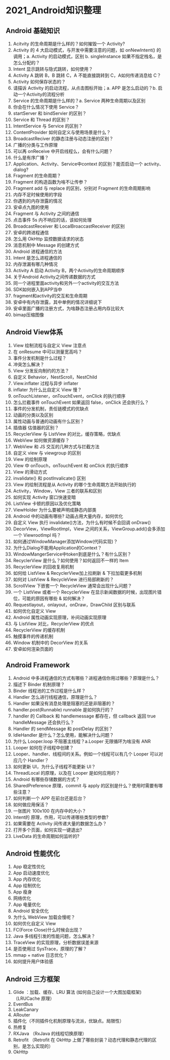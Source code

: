 # 2021_Android知识整理

## Android 基础知识

1. Acitvity 的生命周期是什么样的？如何摧毁一个 Activity?
2. Activity 的 4 大启动模式，与开发中需要注意的问题，如 onNewIntent() 的调用；a. Activity 的启动模式，区别 b. singleInstance 如果不指定栈名，是怎么分配的？
3. Intent 显示跳转与隐式跳转，如何使用？
4. Activity A 跳转 B，B 跳转 C，A 不能直接跳转到 C，A如何传递消息给 C？
5. Activity 如何保存状态的？
6. 请描诉 Activity 的启动流程，从点击图标开始；a. APP 是怎么启动的？b. 启动一个Activity的流程分析
7. Service 的生命周期是什么样的？a. Service 两种生命周期以及区别
8. 你会在什么情况下使用 Service？
9. startServer 和 bindServier 的区别？
10. Service 和 Thread 的区别？
11. IntentService 与 Service 的区别？
12. ContentProvider 如何自定义与使用场景是什么？
13. BroadcastReciver 的静态注册与动态注册的区别？
14. 广播的分类与工作原理
15. 可以再 onReceive 中开启线程么，会有什么问题？
16. 什么是有序广播？
17. Application、Activity、Service中context 的区别？能否启动一个 activity、dialog?
18. Fragment 的生命周期？
19. Fragment 的构造函数为啥不让传参？
20. Fragment add 与 replace 的区别，分别对 Fragment 的生命周期影响
21. 内存不足时候使用的字段
22. 你遇到的内存泄露的情况
23. 安卓点九图的使用
24. Fragment 与 Activity 之间的通信
25. 点击事件 5s 内不响应的话，该如何处理
26. BroadcastReceiver 和 LocalBroaccastReceiver 的区别
27. 安卓的跨进程通信
28. 怎么用 OkHttp 监控数据请求的状态
29. 消息机制中 Message 的创建方式
30. Android 进程通信的方法
31. Intent 是怎么进程通信的
32. 内存泄漏有哪几种情况
33. Activity A 启动 Activity B，两个Activity的生命周期顺序
34. 关于Android Activity之间传递数据的方式
35. 同一个进程里面activity和另外一个activity的交互方法
36. SDK如何嵌入到APP当中
37. fragment和activity的交互和生命周期
38. 安卓中有内存泄露，其中单例的情况详细说下
39. 安卓里面广播的注册方式，为啥静态注册占用内存比较大
40. bimap压缩图像



## Android View体系

1. View 绘制流程与自定义 View 注意点
2. 在 onResume 中可以测量宽高吗？
3. 事件分发机制是什么过程？
4. 冲突怎么解决？
5. View 分发反向制约的方法？
6. 自定义 Behavior，NestScroll，NestChild
7. View.inflater 过程与异步 inflater
8. inflater 为什么比自定义 View 慢？
9. onTouchListener，onTouchEvent，onClick 的执行顺序
10. 怎么拦截事件 onTouchEvent 如果返回 false，onClick 还会执行么？
11. 事件的分发机制，责任链模式的优缺点 
12. 动画的分类以及区别
13. 属性动画与普通的动画有什么区别？
14. 插值器 估值器的区别？
15. RecyclerView 与 ListView 的对比，缓存策略，优缺点
16. WebView 如何做资源缓存？
17. WebView 和 JS 交互的几种方式与拦截方法
18. 自定义 view 与 viewgroup 的区别
19. View 的绘制原理
20. View 中 onTouch，onTouchEvent 和 onClick 的执行顺序
21. View 的滑动方式
22. invalidate() 和 postInvalicate() 区别
23. View 的绘制流程是从 Activity 的哪个生命周期方法开始执行的
24. Activity，Window，View 三者的联系和区别
25. 如何实现 Activity 窗口快速变暗
26. ListView 卡顿的原因以及优化策略
27. ViewHolder 为什么要被声明成静态内部类
28. Android 中的动画有哪些? 动画占用大量内存，如何优化
29. 自定义 View 执行 invalidate()方法，为什么有时候不会回调 onDraw()
30. DecorView，ViewRootImpl，View 之间的关系，ViewGroup.add()会多添加一个 ViewrootImpl 吗？
31. 如何通过WindowManager添加Window(代码实现)？
32. 为什么Dialog不能用Application的Context？
33. WindowMangerService中token到底是什么？有什么区别？
34. RecyclerView 是什么？如何使用？如何返回不一样的 Item
35. RecyclerView 的回收复用机制
36. 如何给 ListView & RecyclerView加上拉刷新 & 下拉加载更多机制
37. 如何对 ListView & RecycleView 进行局部刷新的？
38. ScrollView 下嵌套一个 RecycleView 通常会出现什么问题？
39. 一个 ListView 或者一个 RecyclerView 在显示新闻数据的时候，出现图片错位，可能的原因有哪些 & 如何解决？
40. Requestlayout，onlayout，onDraw，DrawChild 区别与联系
41. 如何优化自定义 View
42. Android 属性动画实现原理，补间动画实现原理
43. 与 ListView 对比，RecyclerView 的优点
44. RecyclerView 的缓存机制
45. 触摸事件的传递机制
46. Window 机制中的 DecorView 的关系
47. 安卓如何渲染页面的

    

## Android Framework

1. Android 中多进程通信的方式有哪些？进程通信你用过哪些？原理是什么？
2. 描述下 Binder 机制原理？
3. Binder 线程池的工作过程是什么样？
4. Handler 怎么进行线程通信，原理是什么？
5. Handler 如果没有消息处理是阻塞的还是非阻塞的？
6. handler.post(Runnable)  runnable 是如何执行的？
7. handler 的 Callback 和 handlemessage 都存在，但 callback 返回 true handleMessage 还会执行么？
8. Handler 的 sendMessage 和 postDelay 的区别？
9. IdleHandler 是什么？怎么使用，能解决什么问题？
10. 为什么 Looper.loop 不阻塞主线程？a.Looper 无限循环为啥没有 ANR
11. Looper 如何在子线程中创建？
12. Looper、handler、线程间的关系。例如一个线程可以有几个 Looper 可以对应几个 Handler？
13. 如何更新 UI，为什么子线程不能更新 UI？
14. ThreadLocal 的原理，以及在 Looper 是如何应用的？
15. Android 有哪些存储数据的方式？
16. SharedPreference 原理，commit 与 apply 的区别是什么？使用时需要有哪些注意？
17. 如何判断一个 APP 在前台还是后台？
18. 如何做应用保活？
19. 一张图片 100x100 在内存中的大小？
20. Intent的 原理，作用，可以传递哪些类型的参数?
21. 如果需要在 Activity 间传递大量的数据怎么办？
22. 打开多个页面，如何实现一键退出?
23. LiveData 的生命周期如何监听的?



## Android 性能优化

1. App 稳定性优化
2. App 启动速度优化
3. App 内存优化
4. App 绘制优化
5. App 瘦身
6. 网络优化
7. App 电量优化
8. Android 安全优化
9. 为什么 WebView 加载会慢呢？
10. 如何优化自定义 View
11. FC(Force Close)什么时候会出现？
12. Java 多线程引发的性能问题，怎么解决？
13. TraceView 的实现原理，分析数据误差来源
14. 是否使用过 SysTrace，原理的了解？
15. mmap + native 日志优化？
16. 如何提升用户体验感



## Android 三方框架

1. Glide ：加载、缓存、LRU 算法 (如何自己设计一个大图加载框架) （LRUCache 原理）
2. EventBus
3. LeakCanary
4. ARouter
5. 插件化（不同插件化机制原理与流派，优缺点。局限性）
6. 热修复
7. RXJava （RxJava 的线程切换原理）
8. Retrofit （Retrofit 在 OkHttp 上做了哪些封装？动态代理和静态代理的区别，是怎么实现的）
9. OkHttp



